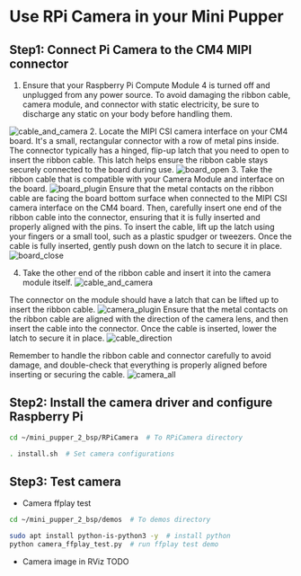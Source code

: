 # Use RPi Camera in your Mini Pupper
## Step1: Connect Pi Camera to the CM4 MIPI connector
1. Ensure that your Raspberry Pi Compute Module 4 is turned off and unplugged from any power source. To avoid damaging the ribbon cable, camera module, and connector with static electricity, be sure to discharge any static on your body before handling them.

![cable_and_camera](/imgs/camera_cable_and_camera.jpg)
2. Locate the MIPI CSI camera interface on your CM4 board. It's a small, rectangular connector with a row of metal pins inside. The connector typically has a hinged, flip-up latch that you need to open to insert the ribbon cable. This latch helps ensure the ribbon cable stays securely connected to the board during use.
![board_open](/imgs/camera_board_open.jpg)
3. Take the ribbon cable that is compatible with your Camera Module and interface on the board. 
![board_plugin](/imgs/camera_board_plugin.jpg)
Ensure that the metal contacts on the ribbon cable are facing the board bottom surface when connected to the MIPI CSI camera interface on the CM4 board. Then, carefully insert one end of the ribbon cable into the connector, ensuring that it is fully inserted and properly aligned with the pins. To insert the cable, lift up the latch using your fingers or a small tool, such as a plastic spudger or tweezers. Once the cable is fully inserted, gently push down on the latch to secure it in place.
![board_close](/imgs/camera_board_close.jpg)


4.  Take the other end of the ribbon cable and insert it into the camera module itself.
![cable_and_camera](/imgs/camera_cable_and_camera.jpg) 

The connector on the module should have a latch that can be lifted up to insert the ribbon cable. 
![camera_plugin](/imgs/camera_camera_plugin.jpg) 
Ensure that the metal contacts on the ribbon cable are aligned with the direction of the camera lens, and then insert the cable into the connector. Once the cable is inserted, lower the latch to secure it in place.
![cable_direction](/imgs/camera_cable_direction.jpg)

Remember to handle the ribbon cable and connector carefully to avoid damage, and double-check that everything is properly aligned before inserting or securing the cable.
![camera_all](/imgs/camera_all.jpg)


## Step2: Install the camera driver and configure Raspberry Pi

```bash
cd ~/mini_pupper_2_bsp/RPiCamera  # To RPiCamera directory
```

```bash
. install.sh  # Set camera configurations
```

## Step3: Test camera


- Camera ffplay test
```bash
cd ~/mini_pupper_2_bsp/demos  # To demos directory
```

```bash
sudo apt install python-is-python3 -y  # install python
python camera_ffplay_test.py  # run ffplay test demo
```
-  Camera image in RViz
TODO

